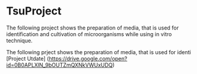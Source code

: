 # TsuProject

The following project shows the preparation of media, that is used for identification and cultivation of microorganisms while using in vitro technique. 

The following prject shows the preparation of media, that is used for identi   
[Project Utdate] (https://drive.google.com/open?id=0B0APLXlN_9bOUTZmQXNkVWUxUDQ)
